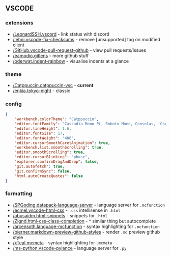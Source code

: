 ## VSCODE

### extensions

- [/LeonardSSH.vscord](https://marketplace.visualstudio.com/items?itemName=LeonardSSH.vscord) - link status with discord
- [/lehni.vscode-fix-checksums](https://marketplace.visualstudio.com/items?itemName=lehni.vscode-fix-checksums) - remove [unsupported] tag on modified client
- [/GitHub.vscode-pull-request-github](https://marketplace.visualstudio.com/items?itemName=GitHub.vscode-pull-request-github) - view pull requests/issues
- [/eamodio.gitlens](https://marketplace.visualstudio.com/items?itemName=eamodio.gitlens) - more github stuff
- [/oderwat.indent-rainbow](https://marketplace.visualstudio.com/items?itemName=oderwat.indent-rainbow) - visualise indents at a glance

### theme

- [/Catppuccin.catppuccin-vsc](https://marketplace.visualstudio.com/items?itemName=Catppuccin.catppuccin-vsc) - **current**
- [/enkia.tokyo-night](https://marketplace.visualstudio.com/items?itemName=enkia.tokyo-night) - classic

### config

```json
{
    "workbench.colorTheme": "Catppuccin",
    "editor.fontFamily": "Cascadia Mono PL, Roboto Mono, Consolas, 'Courier New', monospace",
    "editor.lineHeight": 1.6,
    "editor.fontSize": 17,
    "editor.fontWeight": "400",
    "editor.cursorSmoothCaretAnimation": true,
    "workbench.list.smoothScrolling": true,
    "editor.smoothScrolling": true,
    "editor.cursorBlinking": "phase",
    "explorer.confirmDragAndDrop": false,
    "git.autofetch": true,
    "git.confirmSync": false,
    "html.autoCreateQuotes": false
}
```

### formatting

- [/SPGoding.datapack-language-server](https://marketplace.visualstudio.com/items?itemName=SPGoding.datapack-language-server) - language server for `.mcfunction`
- [/ecmel.vscode-html-css](https://marketplace.visualstudio.com/items?itemName=ecmel.vscode-html-css) - `.css` intellisense in `.html`
- [/abusaidm.html-snippets](https://marketplace.visualstudio.com/items?itemName=abusaidm.html-snippets) - snippets for `.html`
- [/Zignd.html-css-class-completion](https://marketplace.visualstudio.com/items?itemName=Zignd.html-css-class-completion) - ^ similar thing but autocomplete
- [/arcensoth.language-mcfunction](https://marketplace.visualstudio.com/items?itemName=arcensoth.language-mcfunction) - syntax highlighting for `.mcfunction`
- [/bierner.markdown-preview-github-styles](https://marketplace.visualstudio.com/items?itemName=bierner.markdown-preview-github-styles) - render `.md` preview github style
- [/xTeal.mcmeta](https://marketplace.visualstudio.com/items?itemName=xTeal.mcmeta) - syntax highlighting for `.mcmeta`
- [/ms-python.vscode-pylance](https://marketplace.visualstudio.com/items?itemName=ms-python.vscode-pylance) - language server for `.py`